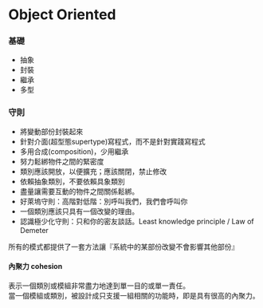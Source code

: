 # Object Oriented
### 基礎
- 抽象
- 封裝
- 繼承
- 多型

### 守則
- 將變動部份封裝起來
- 針對介面(超型態supertype)寫程式，而不是針對實踐寫程式
- 多用合成(composition)，少用繼承
- 努力鬆綁物件之間的緊密度
- 類別應該開放，以便擴充；應該關閉，禁止修改
- 依賴抽象類別，不要依賴具象類別
- 盡量讓需要互動的物件之間關係鬆綁。
- 好萊塢守則：高階對低階：別呼叫我們，我們會呼叫你
- 一個類別應該只具有一個改變的理由。
- 認識極少化守則：只和你的密友談話。Least knowledge principle / Law of Demeter

所有的模式都提供了一套方法讓『系統中的某部份改變不會影響其他部份』

#### 內聚力 cohesion
表示一個類別或模組非常盡力地達到單一目的或單一責任。  
當一個模組或類別，被設計成只支援一組相關的功能時，即是具有很高的內聚力。